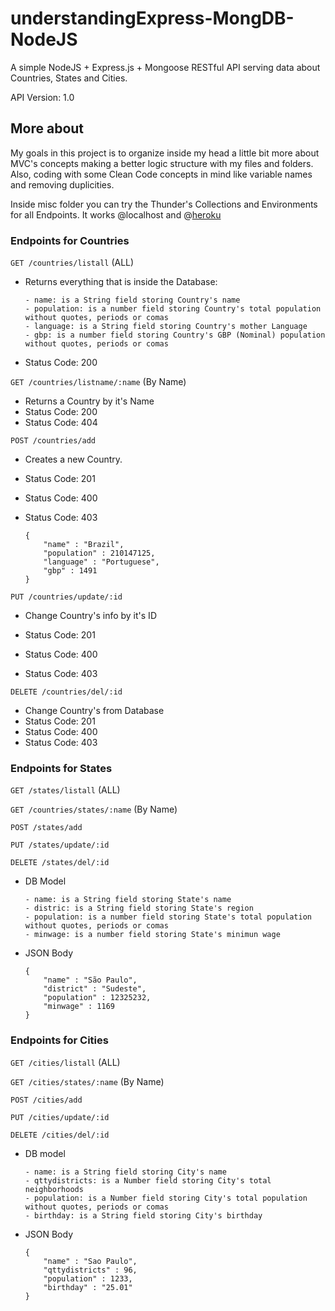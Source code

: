 # understandingExpress-MongDB-NodeJS

A simple NodeJS + Express.js + Mongoose RESTful API serving data about Countries, States and Cities.

API Version: 1.0

## More about

My goals in this project is to organize inside my head a little bit more about MVC's concepts making a better logic structure with my files and folders. Also, coding with some Clean Code concepts in mind like variable names and removing duplicities.

Inside misc folder you can try the Thunder's Collections and Environments for all Endpoints. It works @localhost and @[heroku](https://mongocrudexpress.herokuapp.com)

### Endpoints for Countries

`GET /countries/listall` (ALL)

 - Returns everything that is inside the Database:  

   ```
   - name: is a String field storing Country's name
   - population: is a number field storing Country's total population without quotes, periods or comas
   - language: is a String field storing Country's mother Language
   - gbp: is a number field storing Country's GBP (Nominal) population without quotes, periods or comas
   ```
 - Status Code: 200

`GET /countries/listname/:name` (By Name)

 - Returns a Country by it's Name
 - Status Code: 200
 - Status Code: 404

`POST /countries/add`

- Creates a new Country.

- Status Code: 201

- Status Code: 400

- Status Code: 403

  ```
  {
      "name" : "Brazil",
      "population" : 210147125,
      "language" : "Portuguese",
      "gbp" : 1491
  }
  ```

  

`PUT /countries/update/:id`

- Change Country's info by it's ID

- Status Code: 201
- Status Code: 400
- Status Code: 403

`DELETE /countries/del/:id`

 - Change Country's from Database
- Status Code: 201
- Status Code: 400
- Status Code: 403

### Endpoints for States

`GET /states/listall` (ALL)

`GET /countries/states/:name` (By Name)

`POST /states/add`

`PUT /states/update/:id`

`DELETE /states/del/:id`

 - DB Model

   ```
   - name: is a String field storing State's name
   - distric: is a String field storing State's region
   - population: is a number field storing State's total population without quotes, periods or comas
   - minwage: is a number field storing State's minimun wage
   ```

 - JSON Body

   ```
   {
       "name" : "São Paulo",
       "district" : "Sudeste",
       "population" : 12325232,
       "minwage" : 1169
   }
   ```

   

### Endpoints for Cities

`GET /cities/listall` (ALL)

`GET /cities/states/:name` (By Name)

`POST /cities/add`

`PUT /cities/update/:id`

`DELETE /cities/del/:id`

 - DB model

   ```
   - name: is a String field storing City's name
   - qttydistricts: is a Number field storing City's total neighborhoods
   - population: is a Number field storing City's total population without quotes, periods or comas
   - birthday: is a String field storing City's birthday
   ```

   

 - JSON Body

   ```
   {
       "name" : "Sao Paulo",
       "qttydistricts" : 96,
       "population" : 1233,
       "birthday" : "25.01"
   }
   ```

   

